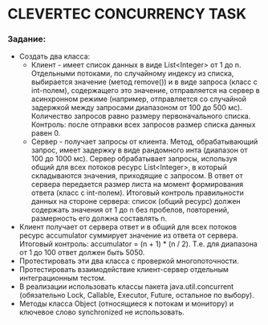 # CLEVERTEC CONCURRENCY TASK

### Задание:

- Создать два класса:
  - Клиент - имеет список данных в виде List\<Integer> от 1 до n. Отдельными потоками, по случайному индексу из
списка, выбирается значение (метод remove()) и в виде запроса (класс с int-полем), содержащего это значение,
отправляется на сервер в асинхронном режиме (например, отправляется со случайной задержкой между запросами
диапазоном от 100 до 500 мс). Количество запросов равно размеру первоначального списка. Контроль: после отправки
всех запросов размер списка данных равен 0.
  - Сервер - получает запросы от клиента. Метод, обрабатывающий запрос, имеет задержку в виде рандомного инта
(диапазон от 100 до 1000 мс). Сервер обрабатывает запросы, используя общий для всех потоков ресурс List\<Integer>,
в который складываются значения, приходящие с запросом. В ответ от сервера передается размер листа на момент
формирования ответа (класс с int-полем). Итоговый контроль правильности данных на стороне сервера: список (общий
ресурс) должен содержать значения от 1 до n без пробелов, повторений, размерность его должна составлять n.
- Клиент получает от сервера ответ и в общий для всех потоков ресурс accumulator суммирует значение из ответа от
сервера. Итоговый контроль: accumulator = (n + 1) * (n / 2). Т.е. для диапазона от 1 до 100 ответ должен быть 5050.
- Протестировать эти два класса с проверкой многопоточности.
- Протестировать взаимодействие клиент-сервер отдельным интеграционным тестом.
- В реализации использовать классы пакета java.util.concurrent (обязательно Lock, Callable, Executor, Future,
остальное по выбору).
- Методы класса Object (относящиеся к потокам и монитору) и ключевое слово synchronized не использовать.